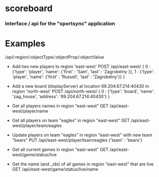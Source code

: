 scoreboard
==========
### Interface / api for the "sportsync" application

# Examples
/api/:region/:objectType/:objectProp/:objectValue

+   Add two new players to region 'east-west' 
    POST /api/east-west/ 
    { 
    0 : {'type': 'player', 'name': {'first' : 'Sam', 'last' : 'Zagrobelny }}, 
    1 : {'type': 'player', 'name': {'first' : 'Russell', 'last' : 'Zagrobelny'}} 
    } 

+   Add a new board (displayServer) at location 69.204.67.214:40430 in region 'north-west' 
    POST /api/north-west/ 
    { 
    0 : {'type': 'board', 'name': 'zag_house', 'address': '69.204.67.214:40430'} 
    } 

+   Get all players names in region "east-west" 
    GET /api/east-west/player/name 

+   Get all players on team "eagles" in region "east-west" 
    GET /api/east-west/player/team/eagles 

+   Update players on team "eagles" in region "east-west" with new team "bears" 
    PUT /api/east-west/player/team/eagles 
    {'team' : 'bears'} 

+   Get all current games in region "east-west" 
    GET /api/east-west/game/status/live 

+   Get the name (and _ids) of all games in region "east-west" that are live 
    GET /api/east-west/game/status/live/name 
